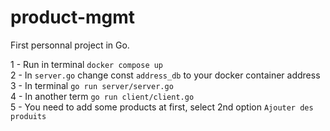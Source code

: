 # product-mgmt

First personnal project in Go.

1 - Run in terminal ```docker compose up```  
2 - In ```server.go``` change const ```address_db``` to your docker container address  
3 - In terminal ```go run server/server.go```  
4 - In another term ```go run client/client.go```  
5 - You need to add some products at first, select 2nd option ```Ajouter des produits```

